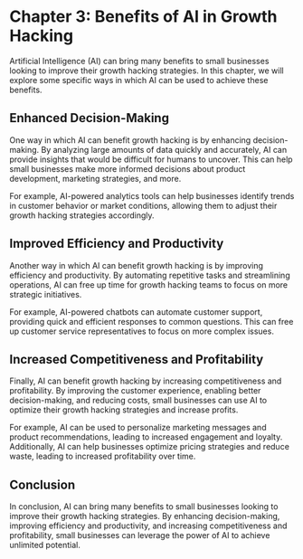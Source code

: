 Chapter 3: Benefits of AI in Growth Hacking
===========================================

Artificial Intelligence (AI) can bring many benefits to small businesses looking to improve their growth hacking strategies. In this chapter, we will explore some specific ways in which AI can be used to achieve these benefits.

Enhanced Decision-Making
------------------------

One way in which AI can benefit growth hacking is by enhancing decision-making. By analyzing large amounts of data quickly and accurately, AI can provide insights that would be difficult for humans to uncover. This can help small businesses make more informed decisions about product development, marketing strategies, and more.

For example, AI-powered analytics tools can help businesses identify trends in customer behavior or market conditions, allowing them to adjust their growth hacking strategies accordingly.

Improved Efficiency and Productivity
------------------------------------

Another way in which AI can benefit growth hacking is by improving efficiency and productivity. By automating repetitive tasks and streamlining operations, AI can free up time for growth hacking teams to focus on more strategic initiatives.

For example, AI-powered chatbots can automate customer support, providing quick and efficient responses to common questions. This can free up customer service representatives to focus on more complex issues.

Increased Competitiveness and Profitability
-------------------------------------------

Finally, AI can benefit growth hacking by increasing competitiveness and profitability. By improving the customer experience, enabling better decision-making, and reducing costs, small businesses can use AI to optimize their growth hacking strategies and increase profits.

For example, AI can be used to personalize marketing messages and product recommendations, leading to increased engagement and loyalty. Additionally, AI can help businesses optimize pricing strategies and reduce waste, leading to increased profitability over time.

Conclusion
----------

In conclusion, AI can bring many benefits to small businesses looking to improve their growth hacking strategies. By enhancing decision-making, improving efficiency and productivity, and increasing competitiveness and profitability, small businesses can leverage the power of AI to achieve unlimited potential.
